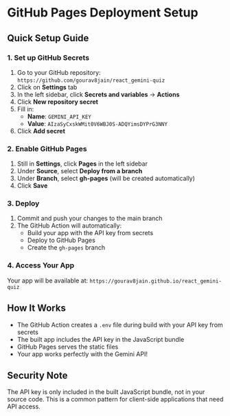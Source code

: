 # GitHub Pages Deployment Setup

## Quick Setup Guide

### 1. Set up GitHub Secrets

1. Go to your GitHub repository: `https://github.com/gourav8jain/react_gemini-quiz`
2. Click on **Settings** tab
3. In the left sidebar, click **Secrets and variables** → **Actions**
4. Click **New repository secret**
5. Fill in:
   - **Name**: `GEMINI_API_KEY`
   - **Value**: `AIzaSyCxskWMit0V6WBJ0S-ADQYimsDYPrG3NNY`
6. Click **Add secret**

### 2. Enable GitHub Pages

1. Still in **Settings**, click **Pages** in the left sidebar
2. Under **Source**, select **Deploy from a branch**
3. Under **Branch**, select **gh-pages** (will be created automatically)
4. Click **Save**

### 3. Deploy

1. Commit and push your changes to the main branch
2. The GitHub Action will automatically:
   - Build your app with the API key from secrets
   - Deploy to GitHub Pages
   - Create the `gh-pages` branch

### 4. Access Your App

Your app will be available at: `https://gourav8jain.github.io/react_gemini-quiz`

## How It Works

- The GitHub Action creates a `.env` file during build with your API key from secrets
- The built app includes the API key in the JavaScript bundle
- GitHub Pages serves the static files
- Your app works perfectly with the Gemini API!

## Security Note

The API key is only included in the built JavaScript bundle, not in your source code. This is a common pattern for client-side applications that need API access.
